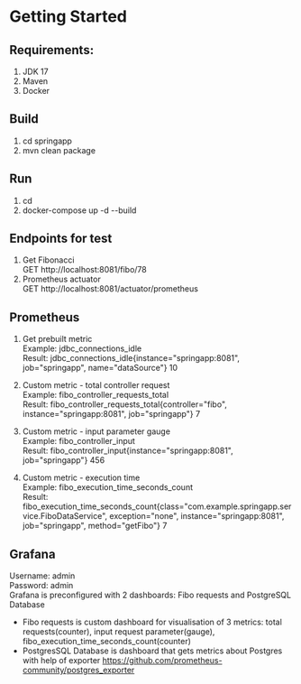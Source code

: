 # Getting Started

## Requirements:
1. JDK 17
2. Maven
3. Docker

## Build
1. cd springapp
2. mvn clean package

## Run
1. cd <project root>
2. docker-compose up -d --build

## Endpoints for test
1. Get Fibonacci  
GET http://localhost:8081/fibo/78  
2. Prometheus actuator   
GET http://localhost:8081/actuator/prometheus   

## Prometheus
1. Get prebuilt metric  
Example: jdbc_connections_idle  
Result: jdbc_connections_idle{instance="springapp:8081", job="springapp", name="dataSource"} 10    

2. Custom metric - total controller request  
Example: fibo_controller_requests_total  
Result: fibo_controller_requests_total{controller="fibo", instance="springapp:8081", job="springapp"} 7    

3. Custom metric - input parameter gauge  
Example: fibo_controller_input  
Result: fibo_controller_input{instance="springapp:8081", job="springapp"} 456      

4. Custom metric - execution time   
Example: fibo_execution_time_seconds_count  
Result: fibo_execution_time_seconds_count{class="com.example.springapp.service.FiboDataService", exception="none", instance="springapp:8081", job="springapp", method="getFibo"} 7

## Grafana
Username: admin  
Password: admin  
Grafana is preconfigured with 2 dashboards: Fibo requests and PostgreSQL Database
- Fibo requests is custom dashboard for visualisation of 3 metrics: total requests(counter), input request parameter(gauge), fibo_execution_time_seconds_count(counter)
- PostgresSQL Database is dashboard that gets metrics about Postgres with help of exporter https://github.com/prometheus-community/postgres_exporter